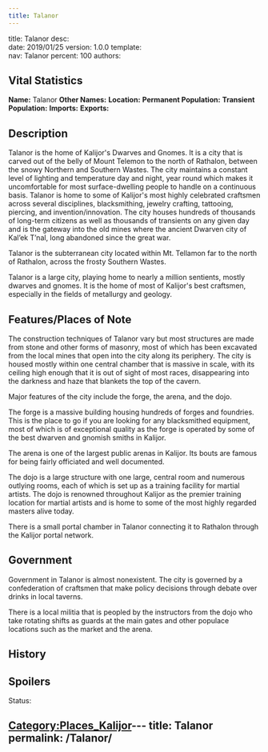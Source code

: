 ```yaml
---
title: Talanor
---
```


title:		Talanor
desc:		
date:		2019/01/25
version:	1.0.0
template:	
nav:		Talanor
percent:	100
authors:	
## Vital Statistics

**Name:** Talanor
**Other Names:**
**Location:**
**Permanent Population:**
**Transient Population:**
**Imports:**
**Exports:**

## Description

Talanor is the home of Kalijor's Dwarves and Gnomes. It is a city that
is carved out of the belly of Mount Telemon to the north of Rathalon,
between the snowy Northern and Southern Wastes. The city maintains a
constant level of lighting and temperature day and night, year round
which makes it uncomfortable for most surface-dwelling people to handle
on a continuous basis. Talanor is home to some of Kalijor's most highly
celebrated craftsmen across several disciplines, blacksmithing, jewelry
crafting, tattooing, piercing, and invention/innovation. The city houses
hundreds of thousands of long-term citizens as well as thousands of
transients on any given day and is the gateway into the old mines where
the ancient Dwarven city of Kal’ek T’nal, long abandoned since the great
war.

Talanor is the subterranean city located within Mt. Tellamon far to the
north of Rathalon, across the frosty Southern Wastes.

Talanor is a large city, playing home to nearly a million sentients,
mostly dwarves and gnomes. It is the home of most of Kalijor's best
craftsmen, especially in the fields of metallurgy and geology.

## Features/Places of Note

The construction techniques of Talanor vary but most structures are made
from stone and other forms of masonry, most of which has been excavated
from the local mines that open into the city along its periphery. The
city is housed mostly within one central chamber that is massive in
scale, with its ceiling high enough that it is out of sight of most
races, disappearing into the darkness and haze that blankets the top of
the cavern.

Major features of the city include the forge, the arena, and the dojo.

The forge is a massive building housing hundreds of forges and
foundries. This is the place to go if you are looking for any
blacksmithed equipment, most of which is of exceptional quality as the
forge is operated by some of the best dwarven and gnomish smiths in
Kalijor.

The arena is one of the largest public arenas in Kalijor. Its bouts are
famous for being fairly officiated and well documented.

The dojo is a large structure with one large, central room and numerous
outlying rooms, each of which is set up as a training facility for
martial artists. The dojo is renowned throughout Kalijor as the premier
training location for martial artists and is home to some of the most
highly regarded masters alive today.

There is a small portal chamber in Talanor connecting it to Rathalon
through the Kalijor portal network.

## Government

Government in Talanor is almost nonexistent. The city is governed by a
confederation of craftsmen that make policy decisions through debate
over drinks in local taverns.

There is a local militia that is peopled by the instructors from the
dojo who take rotating shifts as guards at the main gates and other
populace locations such as the market and the arena.

## History

## Spoilers

<spoiler text="Spoilers">Status: </spoiler>

[Category:Places_Kalijor](Category:Places_Kalijor "wikilink")---
title: Talanor
permalink: /Talanor/
---


